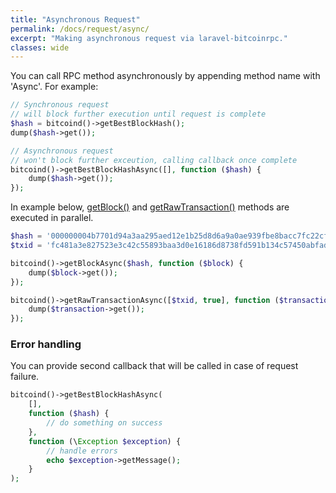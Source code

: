 ```yaml
---
title: "Asynchronous Request"
permalink: /docs/request/async/
excerpt: "Making asynchronous request via laravel-bitcoinrpc."
classes: wide
---
```

You can call RPC method asynchronously by appending method name with 'Async'.
For example:
```php
// Synchronous request
// will block further execution until request is complete
$hash = bitcoind()->getBestBlockHash();
dump($hash->get());

// Asynchronous request
// won't block further exceution, calling callback once complete
bitcoind()->getBestBlockHashAsync([], function ($hash) {
    dump($hash->get());
});
```

In example below, [getBlock()](https://bitcoin.org/en/developer-reference#getblock) and [getRawTransaction()](https://bitcoin.org/en/developer-reference#getrawtransaction) methods are executed in parallel.
```php
$hash = '000000004b7701d94a3aa295aed12e1b25d8d6a9a0ae939fbe8bacc7fc22cf82';
$txid = 'fc481a3e827523e3c42c55893baa3d0e16186d8738fd591b134c57450abfadb7';

bitcoind()->getBlockAsync($hash, function ($block) {
    dump($block->get());
});

bitcoind()->getRawTransactionAsync([$txid, true], function ($transaction) {
    dump($transaction->get());
});
```

### Error handling
You can provide second callback that will be called in case of request failure.
```php
bitcoind()->getBestBlockHashAsync(
    [],
    function ($hash) {
        // do something on success
    },
    function (\Exception $exception) {
        // handle errors
        echo $exception->getMessage();
    }
);
```
